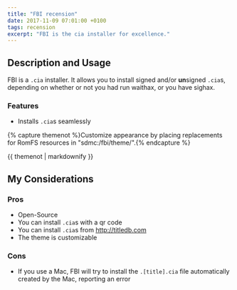 ```yaml
---
title: "FBI recension"
date: 2017-11-09 07:01:00 +0100
tags: recension
excerpt: "FBI is the cia installer for excellence."
---
```

## Description and Usage
FBI is a `.cia` installer. It allows you to install signed and/or **un**signed `.cia`s, depending on whether or not you had run waithax, or you have sighax.

### Features
+ Installs `.cia`s seamlessly

{% capture themenot %}Customize appearance by placing replacements for RomFS resources in "sdmc:/fbi/theme/".{% endcapture %}
<div class="notice--info">{{ themenot | markdownify }}</div>

## My Considerations

### Pros
+ Open-Source
+ You can install `.cia`s with a qr code
+ You can install `.cia`s from <http://titledb.com>
+ The theme is customizable

### Cons
+ If you use a Mac, FBI will try to install the `.[title].cia` file automatically created by the Mac, reporting an error